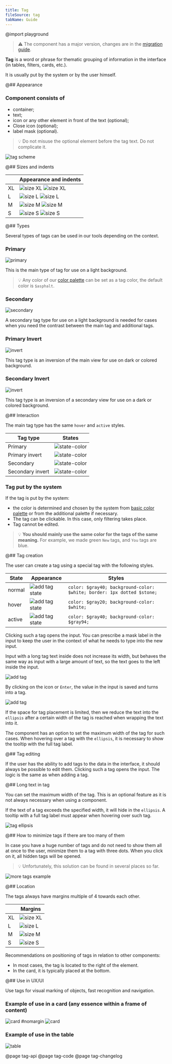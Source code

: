 ```yaml
---
title: Tag
fileSource: tag
tabName: Guide
---
```


@import playground

> ⚠️ The component has a major version, changes are in the [migration guide](/internal/migration-guide).

**Tag** is a word or phrase for thematic grouping of information in the interface (in tables, filters, cards, etc.).

It is usually put by the system or by the user himself.

@## Appearance

### Component consists of

- container;
- text;
- icon or any other element in front of the text (optional);
- Close icon (optional);
- label mask (optional).

> 💡 Do not misuse the optional element before the tag text. Do not complicate it.

![tag scheme](static/tag-scheme.png)

@## Sizes and indents

|     | Appearance and indents                                             |
| --- | ------------------------------------------------------------------ |
| XL  | ![size XL](static/@1xtag-XL.png) ![size XL](static/@1xtag2-XL.png) |
| L   | ![size L](static/tag-L.png) ![size L](static/@1xtag2-L.png)        |
| M   | ![size M](static/tag-M.png) ![size M](static/@1xtag2-M.png)        |
| S   | ![size S](static/tag-S.png) ![size S](static/@1xtag2-S.png)        |

@## Types

Several types of tags can be used in our tools depending on the context.

### Primary

![primary](static/primary.png)

This is the main type of tag for use on a light background.

> 💡 Any color of our [color palette](/style/color/) can be set as a tag color, the default color is `$asphalt`.

### Secondary

![secondary](static/secondary.png)

A secondary tag type for use on a light background is needed for cases when you need the contrast between the main tag and additional tags.

### Primary Invert

![invert](static/primary-invert.png)

This tag type is an inversion of the main view for use on dark or colored background.

### Secondary Invert

![invert](static/secondary-invert.png)

This tag type is an inversion of a secondary view for use on a dark or colored background.

@## Interaction

The main tag type has the same `hover` and `active` styles.

| Tag type         | States                                                |
| ---------------- | ----------------------------------------------------- |
| Primary          | ![state-color](static/@1xdefault-color-example.png)   |
| Primary invert   | ![state-color](static/@1xinvert-states.png)           |
| Secondary        | ![state-color](static/@1xsecondary-states.png)        |
| Secondary invert | ![state-color](static/@1xsecondary-invert-states.png) |

### Tag put by the system

If the tag is put by the system:

- the color is determined and chosen by the system from [basic color palette](/style/color/) or from the additional palette if necessary.
- The tag can be clickable. In this case, only filtering takes place.
- Tag cannot be edited.

> 💡 **You should mainly use the same color for the tags of the same meaning.** For example, we made green `New` tags, and `You` tags are blue.

@## Tag creation

The user can create a tag using a special tag with the following styles.

| State  | Appearance                          | Styles                                                                 |
| ------ | ----------------------------------- | ---------------------------------------------------------------------- |
| normal | ![add tag state](static/normal.png) | `color: $gray40; background-color: $white; border: 1px dotted $stone;` |
| hover  | ![add tag state](static/hover.png)  | `color: $gray20; background-color: $white;`                            |
| active | ![add tag state](static/active.png) | `color: $gray40; background-color: $gray94;`                           |

Clicking such a tag opens the input. You can prescribe a mask label in the input to keep the user in the context of what he needs to type into the new input.

Input with a long tag text inside does not increase its width, but behaves the same way as input with a large amount of text, so the text goes to the left inside the input.

![add tag](static/add-input-L.png)

By clicking on the icon or `Enter`, the value in the input is saved and turns into a tag.

![add tag](static/add-loading-L.png)

If the space for tag placement is limited, then we reduce the text into the `ellipsis` after a certain width of the tag is reached when wrapping the text into it.

The component has an option to set the maximum width of the tag for such cases. When hovering over a tag with the `ellipsis`, it is necessary to show the tooltip with the full tag label.

@## Tag editing

If the user has the ability to add tags to the data in the interface, it should always be possible to edit them. Clicking such a tag opens the input. The logic is the same as when adding a tag.

@## Long text in tag

You can set the maximum width of the tag. This is an optional feature as it is not always necessary when using a component.

If the text of a tag exceeds the specified width, it will hide in the `ellipsis`. A tooltip with a full tag label must appear when hovering over such tag.

![tag ellipsis](static/ellipsis.png)

@## How to minimize tags if there are too many of them

In case you have a huge number of tags and do not need to show them all at once to the user, minimize them to a tag with three dots. When you click on it, all hidden tags will be opened.

> 💡 Unfortunately, this solution can be found in several places so far.

![more tags example](static/more-tags.png)

@## Location

The tags always have margins multiple of 4 towards each other.

|     | Margins                                  |
| --- | ---------------------------------------- |
| XL  | ![size XL](static/@1xtag-margins-XL.png) |
| L   | ![size L](static/@1xtag-margins-L.png)   |
| M   | ![size M](static/@1xtag-margins-M.png)   |
| S   | ![size S](static/@1xtag-margins-S.png)   |

Recommendations on positioning of tags in relation to other components:

- In most cases, the tag is located to the right of the element.
- In the card, it is typically placed at the bottom.

@## Use in UX/UI

Use tags for visual marking of objects, fast recognition and navigation.

### Example of use in a card (any essence within a frame of content)

![card #nomargin](static/@1xtag-card.png)
![card](static/@1xtag-card-2-pic.png)

### Example of use in the table

![table](static/@1xtag-table-pic.png)

@page tag-api
@page tag-code
@page tag-changelog
